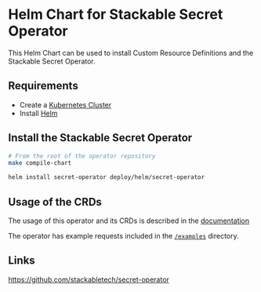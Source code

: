 # Helm Chart for Stackable Secret Operator

This Helm Chart can be used to install Custom Resource Definitions and the Stackable Secret Operator.


## Requirements

- Create a [Kubernetes Cluster](../Readme.md)
- Install [Helm](https://helm.sh/docs/intro/install/)


## Install the Stackable Secret Operator

```bash
# From the root of the operator repository
make compile-chart

helm install secret-operator deploy/helm/secret-operator
```


## Usage of the CRDs

The usage of this operator and its CRDs is described in the [documentation](https://docs.stackable.tech/secret-operator/index.html)

The operator has example requests included in the [`/examples`](https://github.com/stackabletech/secret-operator/tree/main/examples) directory.


## Links

https://github.com/stackabletech/secret-operator


